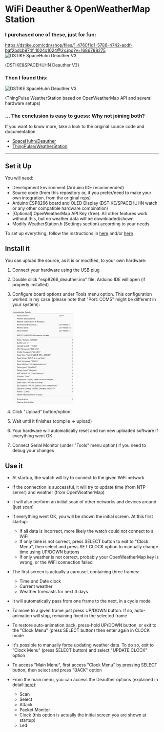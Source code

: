 # WiFi Deauther & OpenWeatherMap Station

### I purchased one of these, just for fun:

https://dstike.com/cdn/shop/files/1_4760f1d1-5786-4742-acdf-baf2bdcb974f_1024x1024@2x.jpg?v=1686788275
<img src='https://dstike.com/cdn/shop/files/1_4760f1d1-5786-4742-acdf-baf2bdcb974f_1024x1024@2x.jpg?v=1686788275' alt='DSTIKE SpaceHuhn Deauther V3' width='200' />

(DSTIKE&SPACEHUHN Deauther V3)

### Then I found this:


<img src='https://thingpulse.com/wp-content/uploads/2018/01/CurrentWeather.jpg' alt='DSTIKE SpaceHuhn Deauther V3' width='200' />

(ThingPulse WeatherStation based on OpenWeatherMap API and several hardware setups)



### ... The conclusion is easy to guess: Why not joining both?




If you want to know more, take a look to the original source code and documentation:

- [SpaceHuhn/Deauther](https://github.com/SpacehuhnTech/esp8266_deauther)
- [ThingPulse/WeatherStation](https://github.com/ThingPulse/esp8266-weather-station/tree/master)


---

## Set it Up

You will need:

- Development Environment (Arduino IDE recommended)
- Source code (from this repository or, if you prefer/need to make your own integration, from the original reps)
- Arduino ESP8266 board and OLED Display (DSTIKE/SPACEHUHN watch or any other compatible hardware combination)
- [Optional] OpenWeatherMap API Key (free). All other features work without this, but no weather data will be downloaded/shown
- Modify WeatherStation.h (Settings section) according to your needs

To set up everything, follow the instructions in [here](https://deauther.com/docs/diy/installation-arduino) and/or [here](https://docs.thingpulse.com/how-tos/Arduino-IDE-for-ESP8266/)

## Install it

You can upload the source, as it is or modified, to your own hardware:

1. Connect your hardware using the USB plug
2. Double click "esp8266_deauther.ino" file. Arduino IDE will open (if properly installed)
3. Configure board options under Tools menu option. This configuration worked in my case (please note that "Port: COM5" might be different in your system):

     <img src='Configuration.png' alt='Arduino IDE Configuration' width='200' />

4. Click "Upload" button/option
5. Wait until it finishes (compile -> upload)
6. Your hardware will automatically reset and run new uploaded software if everything went OK
7. Connect Serial Monitor (under "Tools" menu option) if you need to debug your changes

## Use it

- At startup, the watch will try to connect to the given WiFi network

- If the connection is successful, it will try to update time (from NTP server) and weather (from OpenWeatherMap)

- It will also perform an initial scan of other networks and devices around (just scan)

- If everything went OK, you will be shown the initial screen. At this first startup:

    - If all data is incorrect, more likely the watch could not connect to a WiFi
    - If only time is not correct, press SELECT button to exit to "Clock Menu", then select and press SET CLOCK option to manually change time using UP/DOWN buttons
    - If only weather is not correct, probably your OpenWeatherMap key is wrong, or the WiFi connection failed

- The first screen is actually a carousel, containing three frames:

    - Time and Date clock
    - Current weather
    - Weather forecasts for next 3 days

- It will automatically pass from one frame to the next, in a cycle mode

- To move to a given frame just press UP/DOWN button. If so, auto-animation will stop, remaining fixed in the selected frame

- To restore auto-animation back, press-hold UP/DOWN button, or exit to the "Clock Menu" (press SELECT button) then enter again in CLOCK mode

- It's possible to manually force updating weather data. To do so, exit to "Clock Menu" (press SELECT button) and select "UPDATE CLOCK" option 

- To access "Main Menu", first access "Clock Menu" by pressing SELECT button, then select and press "BACK" option

- From the main menu, you can access the Deauther options (explained in detail [here](https://deauther.com/docs/diy/installation-arduino)):

    - Scan
    - Select
    - Attack
    - Packet Monitor
    - Clock (this option is actually the initial screen you are shown at startup)
    - Led
